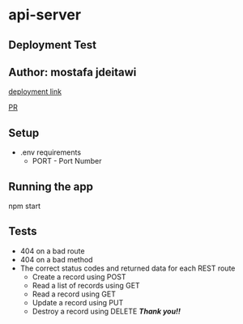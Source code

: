 # api-server


## **Deployment Test**
## **Author: mostafa jdeitawi**


[deployment link](https://api-server-jdeitawi.herokuapp.com/)

[PR](https://github.com/jdeitawimostafa/api-server/pull/1)




 ## **Setup**
* .env requirements
  * PORT - Port Number


## **Running the app**
npm start


## **Tests**
* 404 on a bad route
* 404 on a bad method
* The correct status codes and returned data for each REST route
  * Create a record using POST
  * Read a list of records using GET
  * Read a record using GET
  * Update a record using PUT
  * Destroy a record using DELETE
***Thank you!!***
